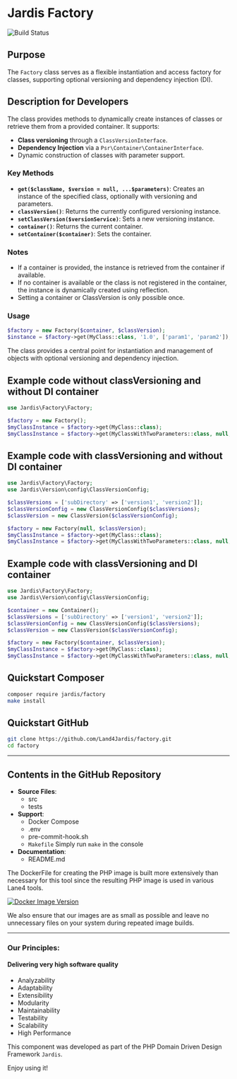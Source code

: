 
# Jardis Factory
![Build Status](https://github.com/lane4jardis/factory/actions/workflows/ci.yml/badge.svg)

## Purpose
The `Factory` class serves as a flexible instantiation and access factory for classes, supporting optional versioning and dependency injection (DI).

## Description for Developers
The class provides methods to dynamically create instances of classes or retrieve them from a provided container. It supports:
- **Class versioning** through a `ClassVersionInterface`.
- **Dependency Injection** via a `Psr\Container\ContainerInterface`.
- Dynamic construction of classes with parameter support.

### Key Methods
- **`get($className, $version = null, ...$parameters)`**: Creates an instance of the specified class, optionally with versioning and parameters.
- **`classVersion()`**: Returns the currently configured versioning instance.
- **`setClassVersion($versionService)`**: Sets a new versioning instance.
- **`container()`**: Returns the current container.
- **`setContainer($container)`**: Sets the container.

### Notes
- If a container is provided, the instance is retrieved from the container if available.
- If no container is available or the class is not registered in the container, the instance is dynamically created using reflection.
- Setting a container or ClassVersion is only possible once.

### Usage
```php
$factory = new Factory($container, $classVersion);
$instance = $factory->get(MyClass::class, '1.0', ['param1', 'param2']);
```

The class provides a central point for instantiation and management of objects with optional versioning and dependency injection.

## Example code without classVersioning and without DI container

```php
use Jardis\Factory\Factory;

$factory = new Factory();
$myClassInstance = $factory->get(MyClass::class);
$myClassInstance = $factory->get(MyClassWithTwoParameters::class, null, $var1, $var2);
```

## Example code with classVersioning and without DI container

```php
use Jardis\Factory\Factory;
use Jardis\Version\config\ClassVersionConfig;

$classVersions = ['subDirectory' => ['version1', 'version2']];
$classVersionConfig = new ClassVersionConfig($classVersions);
$classVersion = new ClassVersion($classVersionConfig);

$factory = new Factory(null, $classVersion);
$myClassInstance = $factory->get(MyClass::class);
$myClassInstance = $factory->get(MyClassWithTwoParameters::class, null, $var1, $var2);
```

## Example code with classVersioning and DI container

```php
use Jardis\Factory\Factory;
use Jardis\Version\config\ClassVersionConfig;

$container = new Container();
$classVersions = ['subDirectory' => ['version1', 'version2']];
$classVersionConfig = new ClassVersionConfig($classVersions);
$classVersion = new ClassVersion($classVersionConfig);

$factory = new Factory($container, $classVersion);
$myClassInstance = $factory->get(MyClass::class);
$myClassInstance = $factory->get(MyClassWithTwoParameters::class, null, $var1, $var2);
```

## Quickstart Composer

```bash
composer require jardis/factory
make install
```

## Quickstart GitHub

```bash
git clone https://github.com/Land4Jardis/factory.git
cd factory
```

---

## Contents in the GitHub Repository

- **Source Files**:
    - src
    - tests
- **Support**:
    - Docker Compose
    - .env
    - pre-commit-hook.sh
    - `Makefile` Simply run `make` in the console
- **Documentation**:
    - README.md

The DockerFile for creating the PHP image is built more extensively than necessary for this tool since the resulting PHP image is used in various Lane4 tools.

[![Docker Image Version](https://img.shields.io/docker/v/lane4jardis/phpcli?sort=semver)](https://hub.docker.com/r/lane4jardis/phpcli)

We also ensure that our images are as small as possible and leave no unnecessary files on your system during repeated image builds.

---

### Our Principles:
#### Delivering very high software quality
- Analyzability
- Adaptability
- Extensibility
- Modularity
- Maintainability
- Testability
- Scalability
- High Performance

This component was developed as part of the PHP Domain Driven Design Framework `Jardis`.

Enjoy using it!
